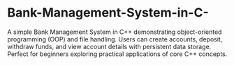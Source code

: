 # Bank-Management-System-in-C-
A simple Bank Management System in C++ demonstrating object-oriented programming (OOP) and file handling. Users can create accounts, deposit, withdraw funds, and view account details with persistent data storage. Perfect for beginners exploring practical applications of core C++ concepts.
